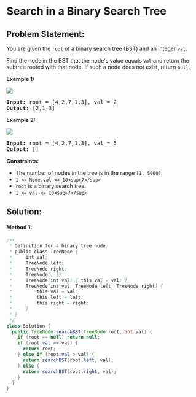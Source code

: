 # Search in a Binary Search Tree

## Problem Statement:

You are given the `root` of a binary search tree (BST) and an integer `val`.

Find the node in the BST that the node's value equals `val` and return the subtree rooted with that node. If such a node does not exist, return `null`.

**Example 1:**

![](https://assets.leetcode.com/uploads/2021/01/12/tree1.jpg)

<pre><strong>Input:</strong> root = [4,2,7,1,3], val = 2
<strong>Output:</strong> [2,1,3]
</pre>

**Example 2:**

![](https://assets.leetcode.com/uploads/2021/01/12/tree2.jpg)

<pre><strong>Input:</strong> root = [4,2,7,1,3], val = 5
<strong>Output:</strong> []
</pre>

**Constraints:**

* The number of nodes in the tree is in the range `[1, 5000]`.
* `1 <= Node.val <= 10<sup>7</sup>`
* `root` is a binary search tree.
* `1 <= val <= 10<sup>7</sup>`

## Solution:

#### Method 1:

```java
/**
 * Definition for a binary tree node.
 * public class TreeNode {
 *     int val;
 *     TreeNode left;
 *     TreeNode right;
 *     TreeNode() {}
 *     TreeNode(int val) { this.val = val; }
 *     TreeNode(int val, TreeNode left, TreeNode right) {
 *         this.val = val;
 *         this.left = left;
 *         this.right = right;
 *     }
 * }
 */
class Solution {
  public TreeNode searchBST(TreeNode root, int val) {
    if (root == null) return null;
    if (root.val == val) {
      return root;
    } else if (root.val > val) {
      return searchBST(root.left, val);
    } else {
      return searchBST(root.right, val);
    }
  }
}
```
